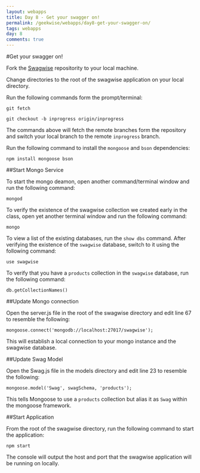 ```yaml
---
layout: webapps
title: Day 8 - Get your swagger on!
permalink: /geekwise/webapps/day8-get-your-swagger-on/
tags: webapps
day: 8
comments: true
---
```


#Get your swagger on!

Fork the [Swagwise](https://github.com/aaronroberson/swagwise-skeleton) repositority to your local machine.

Change directories to the root of the swagwise application on your local directory.

Run the following commands form the prompt/terminal:

    git fetch
    
    git checkout -b inprogress origin/inprogress
    
The commands above will fetch the remote branches form the repository and switch your local branch to the remote `inprogress` branch.

Run the following command to install the `mongoose` and `bson` dependencies:

    npm install mongoose bson
    
##Start Mongo Service

To start the mongo deamon, open another command/terminal window and run the following command:

    mongod
    
To verify the existence of the swagwise collection we created early in the class, open yet another terminal window and run the following command:

    mongo
    
To view a list of the existing databases, run the `show dbs` command. After verifying the existence of the `swagwise` database, switch to it using the following command:

    use swagwise
   
To verify that you have a `products` collection in the `swagwise` database, run the following command:

    db.getCollectionNames()
    
##Update Mongo connection

Open the server.js file in the root of the swagwise directory and edit line 67 to resemble the following:

    mongoose.connect('mongodb://localhost:27017/swagwise');
    
This will establish a local connection to your mongo instance and the swagwise database.

##Update Swag Model

Open the Swag.js file in the models directory and edit line 23 to resemble the following:

    mongoose.model('Swag', swagSchema, 'products');
    
This tells Mongoose to use a `products` collection but alias it as `Swag` within the mongoose framework.

##Start Application

From the root of the swagwise directory, run the following command to start the application:

    npm start
    
The console will output the host and port that the swagwise application will be running on locally.
